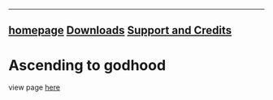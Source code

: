 <head>
  <title>Ascending to Godhood: A game for no-lifes and depressants</title>
</head>

---
[homepage](./index.md)
[Downloads](./Products.md)
[Support and Credits](./SupportAndCredit.md)
---

# Ascending to godhood

view page [here](https://duckeater54.github.io")


